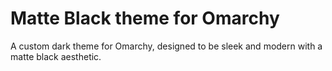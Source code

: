 # Matte Black theme for Omarchy

A custom dark theme for Omarchy, designed to be sleek and modern with a matte black aesthetic.
